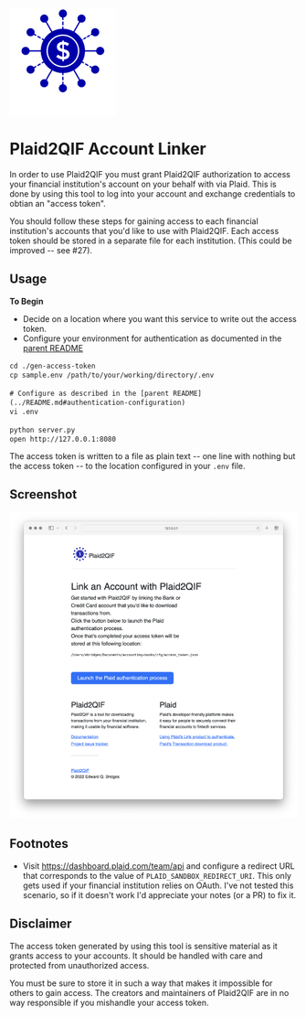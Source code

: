 [![Plaid2QIF Logo](icon.svg)](https://github.com/eqbridges/plaid2qif)

# Plaid2QIF Account Linker

In order to use Plaid2QIF you must grant Plaid2QIF authorization to access your financial institution's account on your behalf with via Plaid.  This is done by using this tool to log into your account and exchange credentials to obtian an "access token".

You should follow these steps for gaining access to each financial institution's accounts that you'd like to use with Plaid2QIF.  Each access token should be stored in a separate file for each institution. (This could be improved -- see #27).

## Usage

**To Begin**
* Decide on a location where you want this service to write out the access token.
* Configure your environment for authentication as documented in the [parent README](../README.md#authentication-configuration)

```
cd ./gen-access-token
cp sample.env /path/to/your/working/directory/.env

# Configure as described in the [parent README](../README.md#authentication-configuration)
vi .env

python server.py
open http://127.0.0.1:8080
```

The access token is written to a file as plain text -- one line with nothing but the access token -- to the location configured in your `.env` file.

## Screenshot

![Service Screenshot](screenshot.png)

## Footnotes

* Visit https://dashboard.plaid.com/team/api and configure a redirect URL that corresponds to the value of `PLAID_SANDBOX_REDIRECT_URI`.  This only gets used if your financial institution relies on OAuth.  I've not tested this scenario, so if it doesn't work I'd appreciate your notes (or a PR) to fix it.

## Disclaimer

The access token generated by using this tool is sensitive material as it grants access to your accounts. It should be handled with care and protected from unauthorized access.

You must be sure to store it in such a way that makes it impossible for others to gain access.  The creators and maintainers of Plaid2QIF are in no way responsible if you mishandle your access token.
